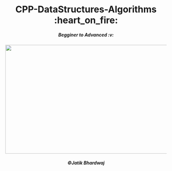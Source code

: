 <h1 align="center"> CPP-DataStructures-Algorithms :heart_on_fire:</h1>
<h5 align="center"> Begginer to Advanced :v:</h5>
<p align="center">
  <img width="600" height="340" src="https://www.ambiciative.com/assets/img/cimg.jpg">
</p>

<h5 align="center">	&#169;Jatik Bhardwaj</h5>
